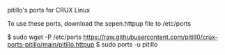 pitillo's ports for CRUX Linux

To use these ports, download the sepen.httpup file to /etc/ports

$ sudo wget -P /etc/ports https://raw.githubusercontent.com/pitill0/crux-ports-pitillo/main/pitillo.httpup
$ sudo ports -u pitillo
